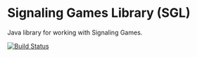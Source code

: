 # Signaling Games Library (SGL)
Java library for working with Signaling Games.

[![Build Status](https://travis-ci.org/carangorango/sgl.svg?branch=master)](https://travis-ci.org/carangorango/sgl)

